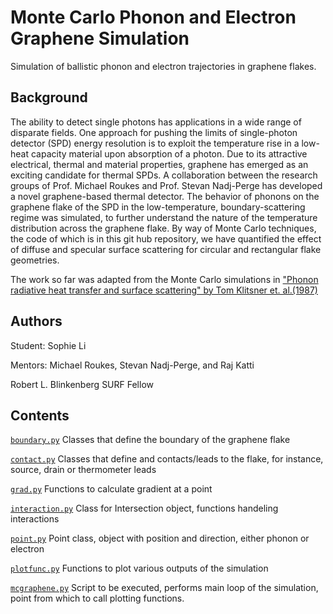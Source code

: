 # Monte Carlo Phonon and Electron Graphene Simulation 
Simulation of ballistic phonon and electron trajectories in graphene flakes. 

## Background
The ability to detect single photons has applications in a wide range of disparate fields. One approach for pushing the limits of single-photon detector (SPD) energy resolution is to exploit the temperature rise in a low-heat capacity material upon absorption of a photon. Due to its attractive electrical, thermal and material properties, graphene has emerged as an exciting candidate for thermal SPDs. A collaboration between the research groups of Prof. Michael Roukes and Prof. Stevan Nadj-Perge has developed a novel graphene-based thermal detector. The behavior of phonons on the graphene flake of the SPD in the low-temperature, boundary-scattering regime was simulated, to further understand the nature of the temperature distribution across the graphene flake. By way of Monte Carlo techniques, the code of which is in this git hub repository, we have quantified the effect of diffuse and specular surface scattering for circular and rectangular flake geometries. 

The work so far was adapted from the Monte Carlo simulations in ["Phonon radiative heat transfer and surface scattering" by Tom Klitsner et. al.(1987)](https://journals.aps.org/prb/abstract/10.1103/PhysRevB.38.7576)

## Authors 
Student: Sophie Li 

Mentors: Michael Roukes, Stevan Nadj-Perge, and Raj Katti 

Robert L. Blinkenberg SURF Fellow

## Contents
[```boundary.py```](https://github.com/sophiehhli/mcgraphenesim/blob/master/boundary.py) Classes that define the boundary of the graphene flake 

[```contact.py```](https://github.com/sophiehhli/mcgraphenesim/blob/master/contact.py) Classes that define and contacts/leads to the flake, for instance, source, drain or thermometer leads 

[```grad.py```](https://github.com/sophiehhli/mcgraphenesim/blob/master/grad.py) Functions to calculate gradient at a point 

[```interaction.py```](https://github.com/sophiehhli/mcgraphenesim/blob/master/interaction.py) Class for Intersection object, functions handeling interactions

[```point.py```](https://github.com/sophiehhli/mcgraphenesim/blob/master/point.py) Point class, object with position and direction, either phonon or electron 

[```plotfunc.py```](https://github.com/sophiehhli/mcgraphenesim/blob/master/plotfunc.py) Functions to plot various outputs of the simulation 

[```mcgraphene.py```](https://github.com/sophiehhli/mcgraphenesim/blob/master/mcgraphene.py) Script to be executed, performs main loop of the simulation, point from which to call plotting functions. 
